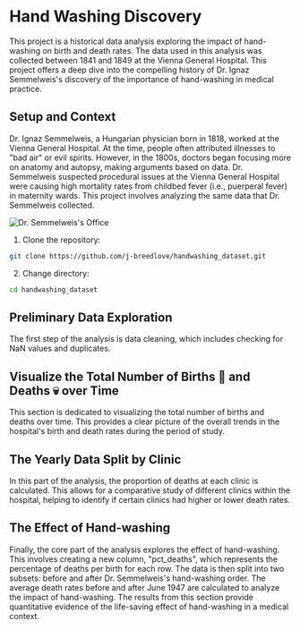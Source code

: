 # Hand Washing Discovery

This project is a historical data analysis exploring the impact of hand-washing on birth and death rates. The data used in this analysis was collected between 1841 and 1849 at the Vienna General Hospital. This project offers a deep dive into the compelling history of Dr. Ignaz Semmelweis's discovery of the importance of hand-washing in medical practice.

## Setup and Context

Dr. Ignaz Semmelweis, a Hungarian physician born in 1818, worked at the Vienna General Hospital. At the time, people often attributed illnesses to "bad air" or evil spirits. However, in the 1800s, doctors began focusing more on anatomy and autopsy, making arguments based on data. Dr. Semmelweis suspected procedural issues at the Vienna General Hospital were causing high mortality rates from childbed fever (i.e., puerperal fever) in maternity wards. This project involves analyzing the same data that Dr. Semmelweis collected. 

![Dr. Semmelweis's Office](https://i.imgur.com/lSyNUwR.png)

1. Clone the repository:
```bash
git clone https://github.com/j-breedlove/handwashing_dataset.git
```
2. Change directory:
```bash
cd handwashing_dataset
```
## Preliminary Data Exploration

The first step of the analysis is data cleaning, which includes checking for NaN values and duplicates.

## Visualize the Total Number of Births 🤱 and Deaths 💀 over Time

This section is dedicated to visualizing the total number of births and deaths over time. This provides a clear picture of the overall trends in the hospital's birth and death rates during the period of study.

## The Yearly Data Split by Clinic

In this part of the analysis, the proportion of deaths at each clinic is calculated. This allows for a comparative study of different clinics within the hospital, helping to identify if certain clinics had higher or lower death rates.

## The Effect of Hand-washing

Finally, the core part of the analysis explores the effect of hand-washing. This involves creating a new column, "pct_deaths", which represents the percentage of deaths per birth for each row. The data is then split into two subsets: before and after Dr. Semmelweis's hand-washing order. The average death rates before and after June 1947 are calculated to analyze the impact of hand-washing. The results from this section provide quantitative evidence of the life-saving effect of hand-washing in a medical context.
